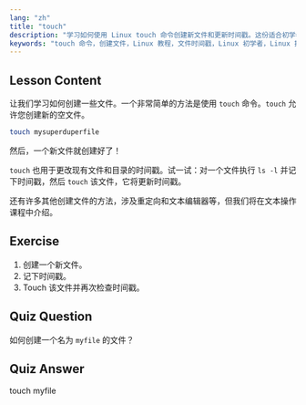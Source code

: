 ```yaml
---
lang: "zh"
title: "touch"
description: "学习如何使用 Linux touch 命令创建新文件和更新时间戳。这份适合初学者的指南帮助您理解文件管理。"
keywords: "touch 命令，创建文件，Linux 教程，文件时间戳，Linux 初学者，Linux 指南，基本命令"
---
```


## Lesson Content

让我们学习如何创建一些文件。一个非常简单的方法是使用 `touch` 命令。`touch` 允许您创建新的空文件。

```bash
touch mysuperduperfile
```

然后，一个新文件就创建好了！

`touch` 也用于更改现有文件和目录的时间戳。试一试：对一个文件执行 `ls -l` 并记下时间戳，然后 `touch` 该文件，它将更新时间戳。

还有许多其他创建文件的方法，涉及重定向和文本编辑器等，但我们将在文本操作课程中介绍。

## Exercise

1. 创建一个新文件。
2. 记下时间戳。
3. Touch 该文件并再次检查时间戳。

## Quiz Question

如何创建一个名为 `myfile` 的文件？

## Quiz Answer

touch myfile
